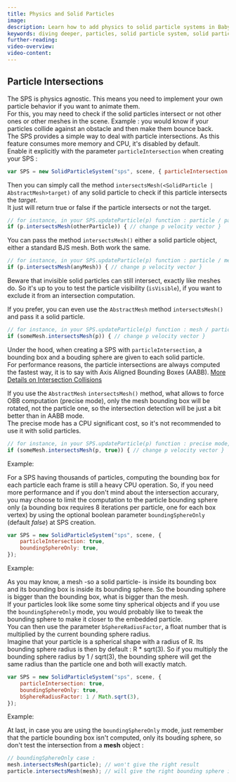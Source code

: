 ```yaml
---
title: Physics and Solid Particles
image:
description: Learn how to add physics to solid particle systems in Babylon.js.
keywords: diving deeper, particles, solid particle system, solid particles, physics
further-reading:
video-overview:
video-content:
---
```


## Particle Intersections

The SPS is physics agnostic. This means you need to implement your own particle behavior if you want to animate them.  
For this, you may need to check if the solid particles intersect or not other ones or other meshes in the scene. Example : you would know if your particles collide against an obstacle and then make them bounce back.  
The SPS provides a simple way to deal with particle intersections. As this feature consumes more memory and CPU, it's disabled by default.  
Enable it explicitly with the parameter `particleIntersection` when creating your SPS :

```javascript
var SPS = new SolidParticleSystem("sps", scene, { particleIntersection: true });
```

Then you can simply call the method `intersectsMesh(<SolidParticle | AbstractMesh>target)` of any solid particle to check if this particle intersects the _target_.  
It just will return true or false if the particle intersects or not the target.

```javascript
// for instance, in your SPS.updateParticle(p) function : particle / particle
if (p.intersectsMesh(otherParticle)) { // change p velocity vector }
```

You can pass the method `intersectsMesh()` either a solid particle object, either a standard BJS mesh. Both work the same.

```javascript
// for instance, in your SPS.updateParticle(p) function : particle / mesh
if (p.intersectsMesh(anyMesh)) { // change p velocity vector }
```

Beware that invisible solid particles can still intersect, exactly like meshes do. So it's up to you to test the particle visibility (`isVisible`), if you want to exclude it from an intersection computation.

If you prefer, you can even use the `AbstractMesh` method `intersectsMesh()` and pass it a solid particle.

```javascript
// for instance, in your SPS.updateParticle(p) function : mesh / particle
if (someMesh.intersectsMesh(p)) { // change p velocity vector }
```

Under the hood, when creating a SPS with `particleIntersection`, a bounding box and a bouding sphere are given to each solid particle.  
For performance reasons, the particle intersections are always computed the fastest way, it is to say with Axis Aligned Bounding Boxes (AABB). [More Details on Intersection Collisions](/features/divingDeeper/mesh/interactions/mesh_intersect)

If you use the `AbstractMesh` `intersectsMesh()` method, what allows to force OBB computation (precise mode), only the mesh bounding box will be rotated, not the particle one, so the intersection detection will be just a bit better than in AABB mode.  
The precise mode has a CPU significant cost, so it's not recommended to use it with solid particles.

```javascript
// for instance, in your SPS.updateParticle(p) function : precise mode, mesh / particle
if (someMesh.intersectsMesh(p, true)) { // change p velocity vector }
```

Example: <Playground id="#10RCC9" title="Physics and Solid Particles Example 1" description="Simple example of adding physics to solid particles."/>

For a SPS having thousands of particles, computing the bounding box for each particle each frame is still a heavy CPU operation. So, if you need more performance and if you don't mind about the intersection accurary, you may choose to limit the computation to the particle bounding sphere only (a bounding box requires 8 iterations per particle, one for each box vertex) by using the optional boolean parameter `boundingSphereOnly` (default _false_) at SPS creation.

```javascript
var SPS = new SolidParticleSystem("sps", scene, {
    particleIntersection: true,
    boundingSphereOnly: true,
});
```

Example: <Playground id="#2BXZC#2" title="Physics and Solid Particles Example 2" description="Simple example of adding physics to solid particles."/>

As you may know, a mesh -so a solid particle- is inside its bounding box and its bounding box is inside its bounding sphere. So the bounding sphere is bigger than the bounding box, what is bigger than the mesh.  
If your particles look like some some tiny spherical objects and if you use the `boundingSphereOnly` mode, you would probably like to tweak the bounding sphere to make it closer to the embedded particle.  
You can then use the parameter `bSphereRadiusFactor`, a float number that is multiplied by the current bounding sphere radius.  
Imagine that your particle is a spherical shape with a radius of R. Its bounding sphere radius is then by default : R \* sqrt(3). So if you multiply the bounding sphere radius by 1 / sqrt(3), the bounding sphere will get the same radius than the particle one and both will exactly match.

```javascript
var SPS = new SolidParticleSystem("sps", scene, {
    particleIntersection: true,
    boundingSphereOnly: true,
    bSphereRadiusFactor: 1 / Math.sqrt(3),
});
```

Example: <Playground id="#29F0EG#2" title="Physics and Solid Particles Example 3" description="Simple example of adding physics to solid particles."/>

At last, in case you are using the `boundingSphereOnly` mode, just remember that the particle bounding box isn't computed, only its bouding sphere, so don't test the intersection from a **mesh** object :

```javascript
// boundingSphereOnly case :
mesh.intersectsMesh(particle); // won't give the right result
particle.intersectsMesh(mesh); // will give the right bounding sphere intersection
```
